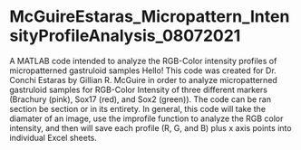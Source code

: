 # McGuireEstaras_Micropattern_IntensityProfileAnalysis_08072021
A MATLAB code intended to analyze the RGB-Color intensity profiles of micropatterned gastruloid samples
Hello! This code was created for Dr. Conchi Estaras by Gillian R. McGuire in order to analyze micropatterned gastruloid samples for RGB-Color Intensity of three different markers (Brachury (pink), Sox17 (red), and Sox2 (green)).
The code can be ran section be section or in its entirety.
In general, this code will take the diamater of an image, use the improfile function to analyze the RGB color intensity, and then will save each profile (R, G, and B) plus x axis points into individual Excel sheets.
